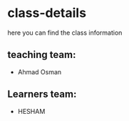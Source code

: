 # class-details
here you can find the class information
## teaching team:
- Ahmad Osman

## Learners team:


- HESHAM 


